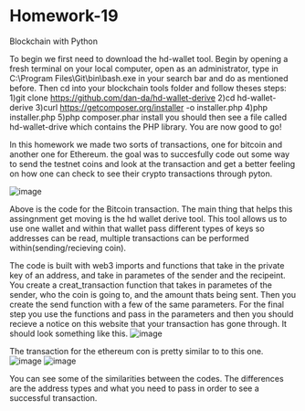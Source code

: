 # Homework-19
Blockchain with Python

To begin we first need to download the hd-wallet tool. Begin by opening a fresh terminal on your local computer, open as an administrator, type in C:\Program Files\Git\bin\bash.exe in your search bar and do as mentioned before. Then cd into your blockchain tools folder and follow theses steps:
 1)git clone https://github.com/dan-da/hd-wallet-derive
 2)cd hd-wallet-derive
 3)curl https://getcomposer.org/installer -o installer.php
 4)php installer.php
 5)php composer.phar install
 you should then see a file called hd-wallet-drive which contains the PHP library. You are now good to go!

In this homework we made two sorts of transactions, one for bitcoin and another one for Ethereum. the goal was to succesfully code out some way to send the testnet coins and look at the transaction and get a better feeling on how one can check to see their crypto transactions through pyton.

![image](https://user-images.githubusercontent.com/71734654/115148219-372e9a80-a024-11eb-9b12-fa1147fc09cb.png)

Above is the code for the Bitcoin transaction. The main thing that helps this assingnment get moving is the hd wallet derive tool. This tool allows us to use one wallet and  within that wallet pass different types of keys so addresses can be read, multiple transactions can be performed within(sending/recieving coin).

The code is built with web3 imports and functions that take in the private key of an address, and take in parametes of the sender and the recipeint. You create a creat_transaction function that takes in parametes of the sender, who the coin is going to, and the amount thats being sent. Then you create the send function with a few of the same parameters. For the final step you use the functions and pass in the parameters and then you should recieve a notice on this website that your transaction has gone through. It should look something like this.
![image](https://user-images.githubusercontent.com/71734654/115148647-2ed75f00-a026-11eb-9805-09668c709c08.png)

The transaction for the ethereum con is pretty similar to to this one.
![image](https://user-images.githubusercontent.com/71734654/115148703-6940fc00-a026-11eb-8d73-44b4d685428c.png)
![image](https://user-images.githubusercontent.com/71734654/115148721-7d84f900-a026-11eb-9206-159267a14c85.png)

You can see some of the similarities between the codes. The differences are the address types and what you need to pass in order to see a successful transaction.
